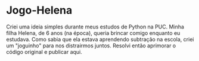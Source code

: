 # Jogo-Helena
Criei uma ideia simples durante meus estudos de Python na PUC. Minha filha Helena, de 6 anos (na época), queria brincar comigo enquanto eu estudava. Como sabia que ela estava aprendendo subtração na escola, criei um "joguinho" para nos distrairmos juntos. Resolvi então aprimorar o código original e publicar aqui.
